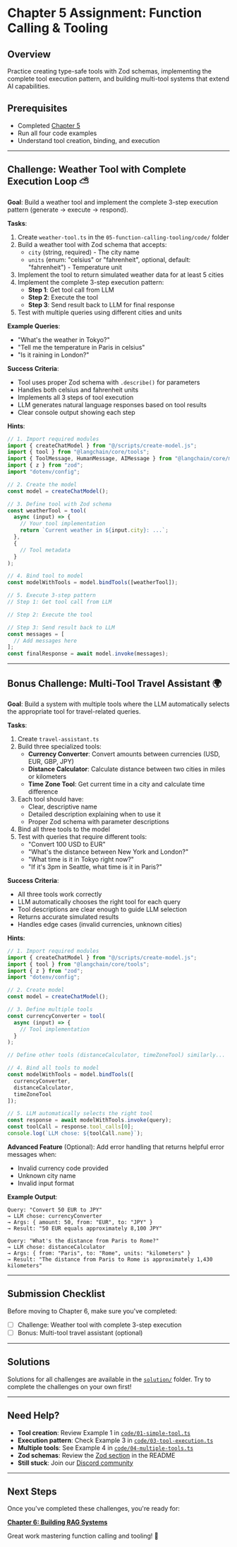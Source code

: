 # Chapter 5 Assignment: Function Calling & Tooling

## Overview

Practice creating type-safe tools with Zod schemas, implementing the complete tool execution pattern, and building multi-tool systems that extend AI capabilities.

## Prerequisites

- Completed [Chapter 5](./README.md)
- Run all four code examples
- Understand tool creation, binding, and execution

---

## Challenge: Weather Tool with Complete Execution Loop ⛅

**Goal**: Build a weather tool and implement the complete 3-step execution pattern (generate → execute → respond).

**Tasks**:
1. Create `weather-tool.ts` in the `05-function-calling-tooling/code/` folder
2. Build a weather tool with Zod schema that accepts:
   - `city` (string, required) - The city name
   - `units` (enum: "celsius" or "fahrenheit", optional, default: "fahrenheit") - Temperature unit
3. Implement the tool to return simulated weather data for at least 5 cities
4. Implement the complete 3-step execution pattern:
   - **Step 1**: Get tool call from LLM
   - **Step 2**: Execute the tool
   - **Step 3**: Send result back to LLM for final response
5. Test with multiple queries using different cities and units

**Example Queries**:
- "What's the weather in Tokyo?"
- "Tell me the temperature in Paris in celsius"
- "Is it raining in London?"

**Success Criteria**:
- Tool uses proper Zod schema with `.describe()` for parameters
- Handles both celsius and fahrenheit units
- Implements all 3 steps of tool execution
- LLM generates natural language responses based on tool results
- Clear console output showing each step

**Hints**:
```typescript
// 1. Import required modules
import { createChatModel } from "@/scripts/create-model.js";
import { tool } from "@langchain/core/tools";
import { ToolMessage, HumanMessage, AIMessage } from "@langchain/core/messages";
import { z } from "zod";
import "dotenv/config";

// 2. Create the model
const model = createChatModel();

// 3. Define tool with Zod schema
const weatherTool = tool(
  async (input) => {
    // Your tool implementation
    return `Current weather in ${input.city}: ...`;
  },
  {
    // Tool metadata
  }
);

// 4. Bind tool to model
const modelWithTools = model.bindTools([weatherTool]);

// 5. Execute 3-step pattern
// Step 1: Get tool call from LLM

// Step 2: Execute the tool

// Step 3: Send result back to LLM
const messages = [
  // Add messages here
];
const finalResponse = await model.invoke(messages);
```

---

## Bonus Challenge: Multi-Tool Travel Assistant 🌍

**Goal**: Build a system with multiple tools where the LLM automatically selects the appropriate tool for travel-related queries.

**Tasks**:
1. Create `travel-assistant.ts`
2. Build three specialized tools:
   - **Currency Converter**: Convert amounts between currencies (USD, EUR, GBP, JPY)
   - **Distance Calculator**: Calculate distance between two cities in miles or kilometers
   - **Time Zone Tool**: Get current time in a city and calculate time difference
3. Each tool should have:
   - Clear, descriptive name
   - Detailed description explaining when to use it
   - Proper Zod schema with parameter descriptions
4. Bind all three tools to the model
5. Test with queries that require different tools:
   - "Convert 100 USD to EUR"
   - "What's the distance between New York and London?"
   - "What time is it in Tokyo right now?"
   - "If it's 3pm in Seattle, what time is it in Paris?"

**Success Criteria**:
- All three tools work correctly
- LLM automatically chooses the right tool for each query
- Tool descriptions are clear enough to guide LLM selection
- Returns accurate simulated results
- Handles edge cases (invalid currencies, unknown cities)

**Hints**:
```typescript
// 1. Import required modules
import { createChatModel } from "@/scripts/create-model.js";
import { tool } from "@langchain/core/tools";
import { z } from "zod";
import "dotenv/config";

// 2. Create model
const model = createChatModel();

// 3. Define multiple tools
const currencyConverter = tool(
  async (input) => {
    // Tool implementation
  }
);

// Define other tools (distanceCalculator, timeZoneTool) similarly...

// 4. Bind all tools to model
const modelWithTools = model.bindTools([
  currencyConverter,
  distanceCalculator,
  timeZoneTool
]);

// 5. LLM automatically selects the right tool
const response = await modelWithTools.invoke(query);
const toolCall = response.tool_calls[0];
console.log(`LLM chose: ${toolCall.name}`);
```

**Advanced Feature** (Optional):
Add error handling that returns helpful error messages when:
- Invalid currency code provided
- Unknown city name
- Invalid input format

**Example Output**:
```
Query: "Convert 50 EUR to JPY"
→ LLM chose: currencyConverter
→ Args: { amount: 50, from: "EUR", to: "JPY" }
→ Result: "50 EUR equals approximately 8,100 JPY"

Query: "What's the distance from Paris to Rome?"
→ LLM chose: distanceCalculator
→ Args: { from: "Paris", to: "Rome", units: "kilometers" }
→ Result: "The distance from Paris to Rome is approximately 1,430 kilometers"
```

---

## Submission Checklist

Before moving to Chapter 6, make sure you've completed:

- [ ] Challenge: Weather tool with complete 3-step execution
- [ ] Bonus: Multi-tool travel assistant (optional)

---

## Solutions

Solutions for all challenges are available in the [`solution/`](./solution/) folder. Try to complete the challenges on your own first!

---

## Need Help?

- **Tool creation**: Review Example 1 in [`code/01-simple-tool.ts`](./code/01-simple-tool.ts)
- **Execution pattern**: Check Example 3 in [`code/03-tool-execution.ts`](./code/03-tool-execution.ts)
- **Multiple tools**: See Example 4 in [`code/04-multiple-tools.ts`](./code/04-multiple-tools.ts)
- **Zod schemas**: Review the [Zod section](./README.md#🛠️-creating-tools-with-zod) in the README
- **Still stuck**: Join our [Discord community](https://aka.ms/foundry/discord)

---

## Next Steps

Once you've completed these challenges, you're ready for:

**[Chapter 6: Building RAG Systems](../06-rag-systems/README.md)**

Great work mastering function calling and tooling! 🚀
